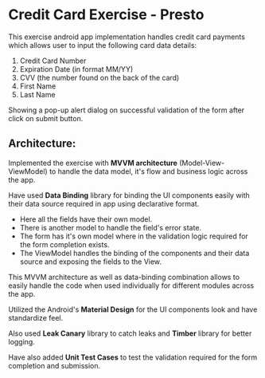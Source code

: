 # Credit Card Exercise - Presto

This exercise android app implementation handles credit card payments which allows user to input the following card data details:

1. Credit Card Number
2. Expiration Date (in format MM/YY)
3. CVV (the number found on the back of the card)
4. First Name
5. Last Name

Showing a pop-up alert dialog on successful validation of the form after click on submit button.

## Architecture:

Implemented the exercise with **MVVM architecture** (Model-View-ViewModel) to handle the data model, it's flow and business logic across the app.

Have used **Data Binding** library for binding the UI components easily with their data source required in app using declarative format.

* Here all the fields have their own model. 
* There is another model to handle the field's error state.
* The form has it's own model where in the validation logic required for the form completion exists.
* The ViewModel handles the binding of the components and their data source and exposing the fields to the View. 

This MVVM architecture as well as data-binding combination allows to easily handle the code when used individually for different modules across the app.

Utilized the Android's **Material Design** for the UI components look and have standardize feel.

Also used **Leak Canary** library to catch leaks and **Timber** library for better logging.

Have also added **Unit Test Cases** to test the validation required for the form completion and submission.



